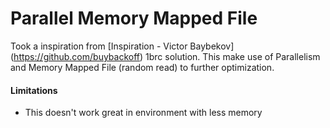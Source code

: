 ﻿# Parallel Memory Mapped File

Took a inspiration from [Inspiration - Victor Baybekov] (https://github.com/buybackoff) 1brc solution.
This make use of Parallelism and Memory Mapped File (random read) to further optimization.

#### Limitations
- This doesn't work great in environment with less memory